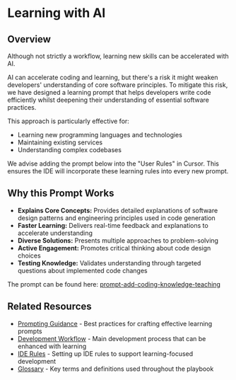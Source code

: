 # Learning with AI

## Overview

Although not strictly a workflow, learning new skills can be accelerated with AI.

AI can accelerate coding and learning, but there's a risk it might weaken developers' understanding of core software principles. To mitigate this risk, we have designed a learning prompt that helps developers write code efficiently whilst deepening their understanding of essential software practices.

This approach is particularly effective for:
- Learning new programming languages and technologies
- Maintaining existing services
- Understanding complex codebases

We advise adding the prompt below into the "User Rules" in Cursor. This ensures the IDE will incorporate these learning rules into every new prompt.

## Why this Prompt Works

- **Explains Core Concepts:** Provides detailed explanations of software design patterns and engineering principles used in code generation
- **Faster Learning:** Delivers real-time feedback and explanations to accelerate understanding
- **Diverse Solutions:** Presents multiple approaches to problem-solving
- **Active Engagement:** Promotes critical thinking about code design choices
- **Testing Knowledge:** Validates understanding through targeted questions about implemented code changes

The prompt can be found here: [prompt-add-coding-knowledge-teaching](../prompt-library/learning/prompt-add-coding-knowledge-teaching.md)

## Related Resources

- [Prompting Guidance](../prompt-library/prompting-guidance.md) - Best practices for crafting effective learning prompts
- [Development Workflow](formal-process/04-development.md) - Main development process that can be enhanced with learning
- [IDE Rules](../ide-rules/README.md) - Setting up IDE rules to support learning-focused development
- [Glossary](../glossary.md) - Key terms and definitions used throughout the playbook

